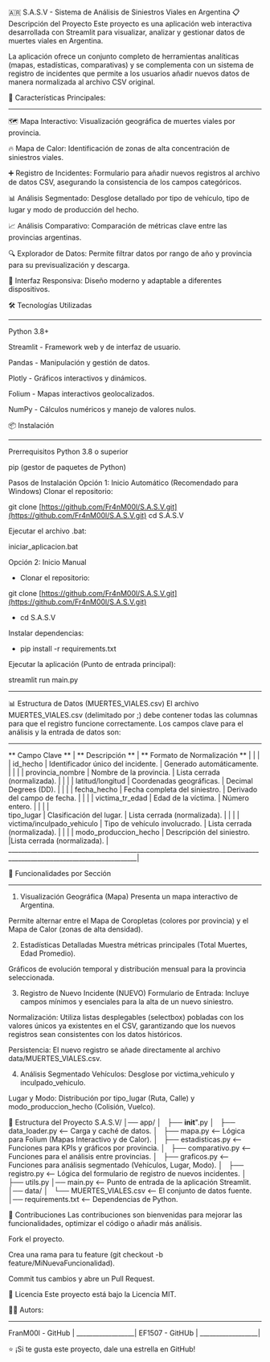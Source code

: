 🇦🇷 S.A.S.V - Sistema de Análisis de Siniestros Viales en Argentina
📋 Descripción del Proyecto
Este proyecto es una aplicación web interactiva desarrollada con Streamlit para visualizar, analizar y gestionar datos de muertes viales en Argentina.

La aplicación ofrece un conjunto completo de herramientas analíticas (mapas, estadísticas, comparativas) y se complementa con un sistema de registro de incidentes que permite a los usuarios añadir nuevos datos de manera normalizada al archivo CSV original.


🚀 Características Principales:
___________________________________________________________________________________________________________________________________________________
                                                                                                                                                  
🗺️ Mapa Interactivo: Visualización geográfica de muertes viales por provincia.                                                                    
                                                                                                                                                  
🔥 Mapa de Calor: Identificación de zonas de alta concentración de siniestros viales.                                                            

➕ Registro de Incidentes: Formulario para añadir nuevos registros al archivo de datos CSV, asegurando la consistencia de los campos categóricos.

📊 Análisis Segmentado: Desglose detallado por tipo de vehículo, tipo de lugar y modo de producción del hecho.

📈 Análisis Comparativo: Comparación de métricas clave entre las provincias argentinas.

🔍 Explorador de Datos: Permite filtrar datos por rango de año y provincia para su previsualización y descarga.

📱 Interfaz Responsiva: Diseño moderno y adaptable a diferentes dispositivos.


🛠️ Tecnologías Utilizadas
_______________________________________________________

Python 3.8+

Streamlit - Framework web y de interfaz de usuario.

Pandas - Manipulación y gestión de datos.

Plotly - Gráficos interactivos y dinámicos.

Folium - Mapas interactivos geolocalizados.

NumPy - Cálculos numéricos y manejo de valores nulos.

📦 Instalación
______________________________________________________________________________________________

Prerrequisitos
Python 3.8 o superior

pip (gestor de paquetes de Python)

Pasos de Instalación
Opción 1: Inicio Automático (Recomendado para Windows)
Clonar el repositorio:

git clone [https://github.com/Fr4nM00l/S.A.S.V.git](https://github.com/Fr4nM00l/S.A.S.V.git)
cd S.A.S.V

Ejecutar el archivo .bat:

iniciar_aplicacion.bat

Opción 2: Inicio Manual
- Clonar el repositorio:

git clone [https://github.com/Fr4nM00l/S.A.S.V.git](https://github.com/Fr4nM00l/S.A.S.V.git)
- cd S.A.S.V

Instalar dependencias:

- pip install -r requirements.txt

Ejecutar la aplicación (Punto de entrada principal):

streamlit run main.py

____________________________________________________________________________________________________________________________________________________

📊 Estructura de Datos (MUERTES_VIALES.csv)
El archivo MUERTES_VIALES.csv (delimitado por ;) debe contener todas las columnas para que el registro funcione correctamente. Los campos clave para el análisis y la entrada de datos son:

______________________________________________________________________________________________________________________
** Campo Clave **             | ** Descripción **                    | ** Formato de Normalización **                 |
                              |                                      |                                                |
id_hecho                      | Identificador único del incidente.   | Generado automáticamente.                      |
                              |                                      |                                                |
provincia_nombre              | Nombre de la provincia.              | Lista cerrada (normalizada).                   |
                              |                                      |                                                |
latitud/longitud              | Coordenadas geográficas.             | Decimal Degrees (DD).                          |
                              |                                      |                                                |
fecha_hecho                   | Fecha completa del siniestro.        | Derivado del campo de fecha.                   |
                              |                                      |                                                |
victima_tr_edad               | Edad de la víctima.                  | Número entero.                                 |
                              |                                      |                                                |    
tipo_lugar                    | Clasificación del lugar.             | Lista cerrada (normalizada).                   |
                              |                                      |                                                |
victima/inculpado_vehiculo    | Tipo de vehículo involucrado.        | Lista cerrada (normalizada).                   |
                              |                                      |                                                |
modo_produccion_hecho         | Descripción del siniestro.           |Lista cerrada (normalizada).                    |
______________________________________________________________________________________________________________________|


🎯 Funcionalidades por Sección
_________________________________________________________________________________________________________________________________________________

1. Visualización Geográfica (Mapa)
Presenta un mapa interactivo de Argentina.

Permite alternar entre el Mapa de Coropletas (colores por provincia) y el Mapa de Calor (zonas de alta densidad).

2. Estadísticas Detalladas
Muestra métricas principales (Total Muertes, Edad Promedio).

Gráficos de evolución temporal y distribución mensual para la provincia seleccionada.

3. Registro de Nuevo Incidente (NUEVO)
Formulario de Entrada: Incluye campos mínimos y esenciales para la alta de un nuevo siniestro.

Normalización: Utiliza listas desplegables (selectbox) pobladas con los valores únicos ya existentes en el CSV, garantizando que los nuevos registros sean consistentes con los datos históricos.

Persistencia: El nuevo registro se añade directamente al archivo data/MUERTES_VIALES.csv.

4. Análisis Segmentado
Vehículos: Desglose por victima_vehiculo y inculpado_vehiculo.

Lugar y Modo: Distribución por tipo_lugar (Ruta, Calle) y modo_produccion_hecho (Colisión, Vuelco).


📁 Estructura del Proyecto
S.A.S.V/
│── app/
│   ├── __init__".py
│   ├── data_loader.py          <-- Carga y caché de datos.
│   ├── mapa.py                 <-- Lógica para Folium (Mapas Interactivo y de Calor).
│   ├── estadisticas.py         <-- Funciones para KPIs y gráficos por provincia.
│   ├── comparativo.py          <-- Funciones para el análisis entre provincias.
│   ├── graficos.py             <-- Funciones para análisis segmentado (Vehículos, Lugar, Modo).
│   ├── registro.py             <-- Lógica del formulario de registro de nuevos incidentes.
│   ├── utils.py
│── main.py                     <-- Punto de entrada de la aplicación Streamlit.
│── data/
│   └── MUERTES_VIALES.csv      <-- El conjunto de datos fuente.
│── requirements.txt            <-- Dependencias de Python.

🤝 Contribuciones
Las contribuciones son bienvenidas para mejorar las funcionalidades, optimizar el código o añadir más análisis.

Fork el proyecto.

Crea una rama para tu feature (git checkout -b feature/MiNuevaFuncionalidad).

Commit tus cambios y abre un Pull Request.

📄 Licencia
Este proyecto está bajo la Licencia MIT.

👨‍💻 Autors: 
__________________
FranM00l - GitHub |
__________________|
EF1507   - GitHUb |
__________________|

⭐ ¡Si te gusta este proyecto, dale una estrella en GitHub!
